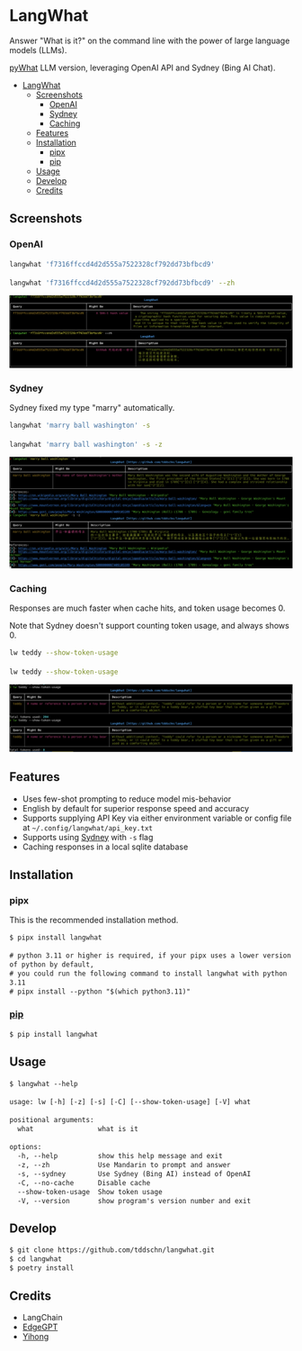 # LangWhat

Answer "What is it?" on the command line with the power of large language models (LLMs).

[pyWhat](https://github.com/bee-san/pyWhat) LLM version, leveraging OpenAI API and Sydney (Bing AI Chat).

- [LangWhat](#langwhat)
  - [Screenshots](#screenshots)
    - [OpenAI](#openai)
    - [Sydney](#sydney)
    - [Caching](#caching)
  - [Features](#features)
  - [Installation](#installation)
    - [pipx](#pipx)
    - [pip](#pip)
  - [Usage](#usage)
  - [Develop](#develop)
  - [Credits](#credits)

## Screenshots

### OpenAI

```bash
langwhat 'f7316ffccd4d2d555a7522328cf792dd73bfbcd9'

langwhat 'f7316ffccd4d2d555a7522328cf792dd73bfbcd9' --zh
```

![](images/screenshot-hash.png)

### Sydney

Sydney fixed my type "marry" automatically.

```bash
langwhat 'marry ball washington' -s

langwhat 'marry ball washington' -s -z
```


![](images/screenshot-sydney-mary.png)

### Caching

Responses are much faster when cache hits, and token usage becomes 0.

Note that Sydney doesn't support counting token usage, and always shows 0.

```bash
lw teddy --show-token-usage

lw teddy --show-token-usage
```

![](images/screenshot-caching-teddy.png)
## Features
- Uses few-shot prompting to reduce model mis-behavior
- English by default for superior response speed and accuracy
- Supports supplying API Key via either environment variable or config file at `~/.config/langwhat/api_key.txt`
- Supports using [Sydney](https://www.bing.com/search?q=Bing+AI&showconv=1) with `-s` flag
- Caching responses in a local sqlite database


## Installation

### pipx

This is the recommended installation method.

```
$ pipx install langwhat

# python 3.11 or higher is required, if your pipx uses a lower version of python by default,
# you could run the following command to install langwhat with python 3.11
# pipx install --python "$(which python3.11)"
```

### [pip](https://pypi.org/project/langwhat/)

```
$ pip install langwhat
```


## Usage

```
$ langwhat --help

usage: lw [-h] [-z] [-s] [-C] [--show-token-usage] [-V] what

positional arguments:
  what                what is it

options:
  -h, --help          show this help message and exit
  -z, --zh            Use Mandarin to prompt and answer
  -s, --sydney        Use Sydney (Bing AI) instead of OpenAI
  -C, --no-cache      Disable cache
  --show-token-usage  Show token usage
  -V, --version       show program's version number and exit
```



## Develop

```
$ git clone https://github.com/tddschn/langwhat.git
$ cd langwhat
$ poetry install
```

## Credits
- LangChain
- [EdgeGPT](https://github.com/acheong08/EdgeGPT)
- [Yihong](https://github.com/yihong0618/iWhat)
